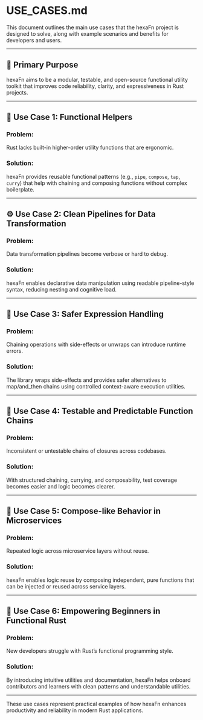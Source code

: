 <!--
SPDX-FileCopyrightText: 2025 Hüsamettin Arabacı
SPDX-License-Identifier: MIT
-->

# USE_CASES.md

This document outlines the main use cases that the hexaFn project is designed to solve, along with example scenarios and benefits for developers and users.

---

## 🎯 Primary Purpose

hexaFn aims to be a modular, testable, and open-source functional utility toolkit that improves code reliability, clarity, and expressiveness in Rust projects.

---

## 🧰 Use Case 1: Functional Helpers

### Problem:
Rust lacks built-in higher-order utility functions that are ergonomic.

### Solution:
hexaFn provides reusable functional patterns (e.g., `pipe`, `compose`, `tap`, `curry`) that help with chaining and composing functions without complex boilerplate.

---

## ⚙️ Use Case 2: Clean Pipelines for Data Transformation

### Problem:
Data transformation pipelines become verbose or hard to debug.

### Solution:
hexaFn enables declarative data manipulation using readable pipeline-style syntax, reducing nesting and cognitive load.

---

## 🧪 Use Case 3: Safer Expression Handling

### Problem:
Chaining operations with side-effects or unwraps can introduce runtime errors.

### Solution:
The library wraps side-effects and provides safer alternatives to map/and_then chains using controlled context-aware execution utilities.

---

## 🔄 Use Case 4: Testable and Predictable Function Chains

### Problem:
Inconsistent or untestable chains of closures across codebases.

### Solution:
With structured chaining, currying, and composability, test coverage becomes easier and logic becomes clearer.

---

## 🧩 Use Case 5: Compose-like Behavior in Microservices

### Problem:
Repeated logic across microservice layers without reuse.

### Solution:
hexaFn enables logic reuse by composing independent, pure functions that can be injected or reused across service layers.

---

## 👤 Use Case 6: Empowering Beginners in Functional Rust

### Problem:
New developers struggle with Rust’s functional programming style.

### Solution:
By introducing intuitive utilities and documentation, hexaFn helps onboard contributors and learners with clean patterns and understandable utilities.

---

These use cases represent practical examples of how hexaFn enhances productivity and reliability in modern Rust applications.